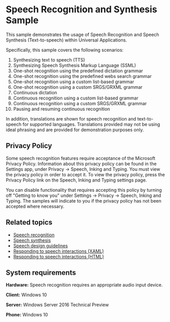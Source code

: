 <!---
category: SpeechAndCortana 
--->
# Speech Recognition and Synthesis Sample

This sample demonstrates the usage of Speech Recognition and Speech Synthesis (Text-to-speech) within Universal Applications.

Specifically, this sample covers the following scenarios:

1. Synthesizing text to speech (TTS)
2. Synthesizing Speech Synthesis Markup Language (SSML)
3. One-shot recognition using the predefined dictation grammar
4. One-shot recognition using the predefined webs search grammar
5. One-shot recognition using a custom list-based grammar
6. One-shot recognition using a custom SRGS/GRXML grammar
7. Continuous dictation
8. Continuous recognition using a custom list-based grammar
9. Continuous recognition using a custom SRGS/GRXML grammar
10. Pausing and resuming continuous recognition 

In addition, translations are shown for speech recognition and text-to-speech for supported languages. Translations provided may not be using ideal phrasing and are provided for demonstration purposes only.

## Privacy Policy

Some speech recognition features require acceptance of the Microsoft Privacy Policy. Information about this privacy policy can be found in the Settings app, under Privacy -> Speech, Inking and Typing. You must view the privacy policy in order to accept it. To view the privacy policy, press the Privacy Policy link on the Speech, Inking and Typing settings page. 

You can disable functionality that requires accepting this policy by turning off "Getting to know you" under Settings -> Privacy -> Speech, Inking and Typing. The samples will indicate to you if the privacy policy has not been accepted where necessary.

## Related topics

-  [Speech recognition](https://msdn.microsoft.com/en-us/library/windows.media.speechrecognition.aspx)
-  [Speech synthesis](https://msdn.microsoft.com/en-us/library/windows/apps/windows.media.speechsynthesis.aspx)
-  [Speech design guidelines](https://msdn.microsoft.com/en-us/library/windows/apps/dn596121.aspx)
-  [Responding to speech interactions (XAML)](https://msdn.microsoft.com/en-us/library/windows/apps/xaml/dn630426.aspx)
-  [Responding to speech interactions (HTML)](https://msdn.microsoft.com/en-us/library/windows/apps/dn720491.aspx)

## System requirements

**Hardware:** Speech recognition requires an appropriate audio input device. 

**Client:** Windows 10

**Server:** Windows Server 2016 Technical Preview

**Phone:** Windows 10
